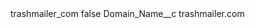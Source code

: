<?xml version="1.0" encoding="UTF-8"?>
<CustomMetadata xmlns="http://soap.sforce.com/2006/04/metadata" xmlns:xsi="http://www.w3.org/2001/XMLSchema-instance" xmlns:xsd="http://www.w3.org/2001/XMLSchema">
    <label>trashmailer_com</label>
    <protected>false</protected>
    <values>
        <field>Domain_Name__c</field>
        <value xsi:type="xsd:string">trashmailer.com</value>
    </values>
</CustomMetadata>
